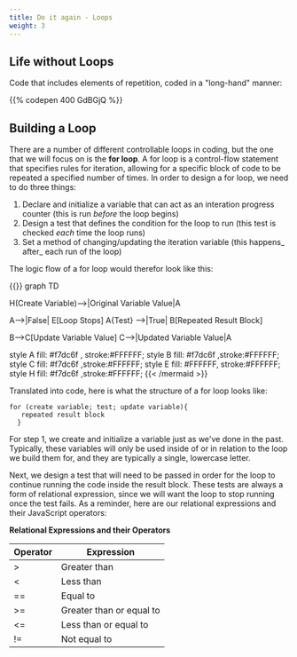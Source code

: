 ```yaml
---
title: Do it again - Loops
weight: 3
---
```

## Life without Loops

Code that includes elements of repetition, coded in a "long-hand" manner:

{{% codepen 400 GdBGjQ %}}





## Building a Loop

There are a number of different controllable loops in coding, but the one that we will focus on is the **for loop**. A for loop is a control-flow statement that specifies rules for iteration, allowing for a specific block of code to be repeated a specified number of times. In order to design a for loop, we need to do three things:

1. Declare and initialize a variable that can act as an interation progress counter (this is run _before_ the loop begins)
2. Design a test that defines the condition for the loop to run (this test is checked _each_ time the loop runs)
3. Set a method of changing/updating the iteration variable (this happens_ after_ each run of the loop)

The logic flow of a for loop would therefor look like this:

{{<mermaid align="center">}}
graph TD 

H(Create Variable)-->|Original Variable Value|A

 A-->|False| E[Loop Stops]
A{Test} -->|True| B[Repeated Result Block]

B-->C[Update Variable Value]
C-->|Updated Variable Value|A

style A fill:  #f7dc6f , stroke:#FFFFFF;
style B fill:  #f7dc6f ,stroke:#FFFFFF;
style C fill:  #f7dc6f ,stroke:#FFFFFF;
style E fill: #FFFFFF, stroke:#FFFFFF;
style H fill:  #f7dc6f ,stroke:#FFFFFF;
{{< /mermaid >}}



Translated into code, here is what the structure of a for loop looks like:

```
for (create variable; test; update variable){
   repeated result block
  }
```



For step 1, we create and initialize a variable just as we've done in the past. Typically, these variables will only be used inside of or in relation to the loop we build them for, and they are typically a single, lowercase letter.

Next, we design a test that will need to be passed in order for the loop to continue running the code inside the result block. These tests are always a form of relational expression, since we will want the loop to stop running once the test fails. As a reminder, here are our relational expressions and their JavaScript operators:

**Relational Expressions and their Operators**

| Operator | Expression               |
| -------- | ------------------------ |
|  >       | Greater than             |
| <        | Less than                |
|  ==      | Equal to                 |
|  >=      | Greater than or equal to |
| <=       | Less than or equal to    |
| !=       | Not equal to             |


